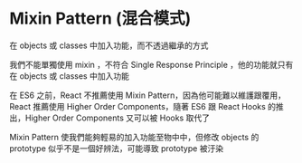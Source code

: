 # Mixin Pattern (混合模式)

在 objects 或 classes 中加入功能，而不透過繼承的方式

我們不能單獨使用 mixin ，不符合 Single Response Principle ，他的功能就只有在 objects 或 classes 中加入功能

在 ES6 之前，React 不推薦使用 Mixin Pattern，因為他可能難以維護跟覆用，React 推薦使用 Higher Order Components，隨著 ES6 跟 React Hooks 的推出，Higher Order Components 又可以被 Hooks 取代了

Mixin Pattern 使我們能夠輕易的加入功能至物中中，但修改 objects 的 prototype 似乎不是一個好辨法，可能導致 prototype 被汙染
